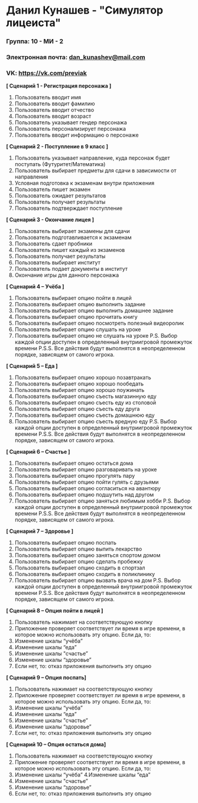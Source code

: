 # Данил Кунашев - "Симулятор лицеиста"

### Группа: 10 - МИ - 2
### Электронная почта: dan_kunashev@mail.com
### VK: https://vk.com/previak


**[ Сценарий 1 - Регистрация персонажа ]**
1. Пользователь вводит имя
2. Пользователь вводит фамилию
3. Пользователь вводит отчество
4. Пользователь вводит возраст
5. Пользователь указывает гендер персонажа
6. Пользователь персонализирует персонажа
7. Пользователь вводит информацию о персонаже

**[ Сценарий 2 - Поступление в 9 класс ]**
1. Пользователь указывает направление, куда персонаж будет поступать (Футуритет/Математика)
2. Пользователь выбирает предметы для сдачи в зависимости от направления
3. Условная подготовка к экзаменам внутри приложения
4. Пользователь пишет экзамен
5. Пользователь ожидает результатов
6. Пользователь получает результаты
7. Пользователь подтверждает поступление

**[ Сценарий 3 - Окончание лицея ]**
1. Пользователь выбирает экзамены для сдачи
2. Пользователь подготавливается к экзаменам
3. Пользователь сдает пробники
4. Пользователь пишет каждый из экзаменов
5. Пользователь получает результаты
6. Пользователь выбирает институт
7. Пользователь подает документы в институт
8. Окончание игры для данного персонажа

**[ Сценарий 4 – Учёба ]**
1. Пользователь выбирает опцию пойти в лицей
2. Пользователь выбирает опцию выполнить задание
3. Пользователь выбирает опцию выполнить домашнее задание
4. Пользователь выбирает опцию прочитать книгу
5. Пользователь выбирает опцию посмотреть полезный видеоролик
6. Пользователь выбирает опцию слушать на уроке
7. Пользователь выбирает опцию не слушать на уроке
P.S. Выбор каждой опции доступен в определенный внутриигровой промежуток времени
P.S.S. Все действия будут выполнятся в неопределенном порядке, зависящем от самого игрока.

**[ Сценарий 5 – Еда ]**
1. Пользователь выбирает опцию хорошо позавтракать
2. Пользователь выбирает опцию хорошо пообедать
3. Пользователь выбирает опцию хорошо поужинать
4. Пользователь выбирает опцию съесть магазинную еду
5. Пользователь выбирает опцию съесть еду из столовой
6. Пользователь выбирает опцию съесть еду друга
7. Пользователь выбирает опцию съесть домашнюю еду
8. Пользователь выбирает опцию съесть вредную еду
P.S. Выбор каждой опции доступен в определенный внутриигровой промежуток времени
P.S.S. Все действия будут выполнятся в неопределенном порядке, зависящем от самого игрока.

**[ Сценарий 6 – Счастье ]**
1. Пользователь выбирает опцию остаться дома
2. Пользователь выбирает опцию разговаривать на уроке
3. Пользователь выбирает опцию прогулять пару
4. Пользователь выбирает опцию пойти гулять с друзьями
5. Пользователь выбирает опцию согласиться на авантюру
6. Пользователь выбирает опцию подшутить над другом
7. Пользователь выбирает опцию заняться любимым хобби
P.S. Выбор каждой опции доступен в определенный внутриигровой промежуток времени
P.S.S. Все действия будут выполнятся в неопределенном порядке, зависящем от самого игрока.

**[ Сценарий 7 – Здоровье ]**
1. Пользователь выбирает опцию поспать
2. Пользователь выбирает опцию выпить лекарство
3. Пользователь выбирает опцию заняться спортом домом
4. Пользователь выбирает опцию сделать пробежку
5. Пользователь выбирает опцию сходить в спортзал
6. Пользователь выбирает опцию сходить в поликлинику
7. Пользователь выбирает опцию вызвать врача на дом
P.S. Выбор каждой опции доступен в определенный внутриигровой промежуток времени
P.S.S. Все действия будут выполнятся в неопределенном порядке, зависящем от самого игрока.

**[ Сценарий 8 – Опция пойти в лицей ]**
1.	Пользователь нажимает на соответствующую кнопку
2.	Приложение проверяет соответствует ли время в игре времени, в которое можно использовать эту опцию. Если да, то:
3.	Изменение шкалы “учёба”
4.	Изменение шкалы “еда”
5.	Изменение шкалы "счастье”
6.	Изменение шкалы “здоровье”
7.	Если нет, то: отказ приложения выполнить эту опцию

**[ Сценарий 9 – Опция поспать]**
1. Пользователь нажимает на соответствующую кнопку
2. Приложение проверяет соответствует ли время в игре времени, в которое можно использовать эту опцию. Если да, то:
3. Изменение шкалы “учёба”
4. Изменение шкалы “еда”
5. Изменение шкалы "счастье”
6. Изменение шкалы “здоровье”
7. Если нет, то: отказ приложения выполнить эту опцию

**[ Сценарий 10 – Опция остаться дома]**
1. Пользователь нажимает на соответствующую кнопку
2. Приложение проверяет соответствует ли время в игре времени, в которое можно использовать эту опцию. Если да, то:
3. Изменение шкалы “учёба”
4.Изменение шкалы “еда”
5. Изменение шкалы "счастье”
6. Изменение шкалы “здоровье”
7. Если нет, то: отказ приложения выполнить эту опцию

